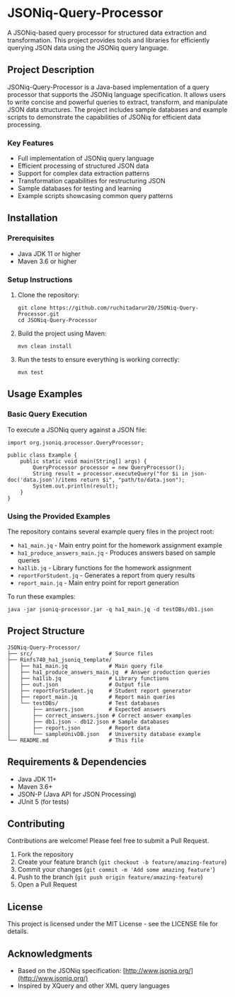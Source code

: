 # JSONiq-Query-Processor

A JSONiq-based query processor for structured data extraction and transformation. This project provides tools and libraries for efficiently querying JSON data using the JSONiq query language.

## Project Description

JSONiq-Query-Processor is a Java-based implementation of a query processor that supports the JSONiq language specification. It allows users to write concise and powerful queries to extract, transform, and manipulate JSON data structures. The project includes sample databases and example scripts to demonstrate the capabilities of JSONiq for efficient data processing.

### Key Features

- Full implementation of JSONiq query language
- Efficient processing of structured JSON data
- Support for complex data extraction patterns
- Transformation capabilities for restructuring JSON
- Sample databases for testing and learning
- Example scripts showcasing common query patterns

## Installation

### Prerequisites

- Java JDK 11 or higher
- Maven 3.6 or higher

### Setup Instructions

1. Clone the repository:
   ```
   git clone https://github.com/ruchitadarur20/JSONiq-Query-Processor.git
   cd JSONiq-Query-Processor
   ```

2. Build the project using Maven:
   ```
   mvn clean install
   ```

3. Run the tests to ensure everything is working correctly:
   ```
   mvn test
   ```

## Usage Examples

### Basic Query Execution

To execute a JSONiq query against a JSON file:

```
import org.jsoniq.processor.QueryProcessor;

public class Example {
    public static void main(String[] args) {
        QueryProcessor processor = new QueryProcessor();
        String result = processor.executeQuery("for $i in json-doc('data.json')/items return $i", "path/to/data.json");
        System.out.println(result);
    }
}
```

### Using the Provided Examples

The repository contains several example query files in the project root:

- `ha1_main.jq` - Main entry point for the homework assignment example
- `ha1_produce_answers_main.jq` - Produces answers based on sample queries
- `ha1lib.jq` - Library functions for the homework assignment
- `reportForStudent.jq` - Generates a report from query results
- `report_main.jq` - Main entry point for report generation

To run these examples:

```
java -jar jsoniq-processor.jar -q ha1_main.jq -d testDBs/db1.json
```

## Project Structure

```
JSONiq-Query-Processor/
├── src/                        # Source files
├── Rinfs740_ha1_jsoniq_template/
│   ├── ha1_main.jq             # Main query file
│   ├── ha1_produce_answers_main.jq  # Answer production queries
│   ├── ha1lib.jq               # Library functions
│   ├── out.json                # Output file
│   ├── reportForStudent.jq     # Student report generator
│   ├── report_main.jq          # Report main queries
│   └── testDBs/                # Test databases
│       ├── answers.json        # Expected answers
│       ├── correct_answers.json # Correct answer examples
│       ├── db1.json - db12.json # Sample databases
│       ├── report.json         # Report data
│       └── sampleUnivDB.json   # University database example
└── README.md                   # This file
```

## Requirements & Dependencies

- Java JDK 11+
- Maven 3.6+
- JSON-P (Java API for JSON Processing)
- JUnit 5 (for tests)

## Contributing

Contributions are welcome! Please feel free to submit a Pull Request.

1. Fork the repository
2. Create your feature branch (`git checkout -b feature/amazing-feature`)
3. Commit your changes (`git commit -m 'Add some amazing feature'`)
4. Push to the branch (`git push origin feature/amazing-feature`)
5. Open a Pull Request

## License

This project is licensed under the MIT License - see the LICENSE file for details.

## Acknowledgments

- Based on the JSONiq specification: [http://www.jsoniq.org/](http://www.jsoniq.org/)
- Inspired by XQuery and other XML query languages
